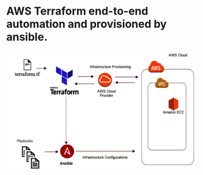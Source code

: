 # AWS Terraform end-to-end automation and provisioned by ansible.

![AWS Terraform end-to-end automation](image.png)


